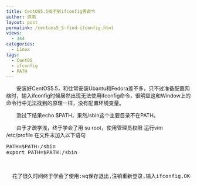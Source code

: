 ```yaml
---
title: CentOS5.5找不到ifconfig等命令
author: 谇雨
layout: post
permalink: /centoos5_5-find-ifconfig.html
views:
  - 344
categories:
  - Linux
tags:
  - CentOS
  - ifconfig
  - PATH
---
```

<p style="text-indent: 2em;">
  安装好CentOS5.5，和往常安装Ubantu和Fedora差不多，只不过准备配置网络时，输入ifconfig时候居然出现无法使用ifconfig命令，很明显这和Window上的命令行中无法找到的原理一样，没有配置环境变量。
</p>

<p style="text-indent: 2em;">
  测试下结果echo $PATH，果然/sbin这个主要目录不在PATH。
</p>

<p style="text-indent: 2em;">
  由于才疏学浅，终于学会了用 su root，使用管理员权限 运行vim /etc/profile 在文件末加入以下语句
</p>

<pre class="lang:sh decode:true " >PATH=$PATH:/sbin
export PATH=$PATH:/sbin

<p style="text-indent: 2em;">
  花了很久时间终于学会了使用:wq保存退出,注销重新登录,输入ifconfig,OK~
</p>